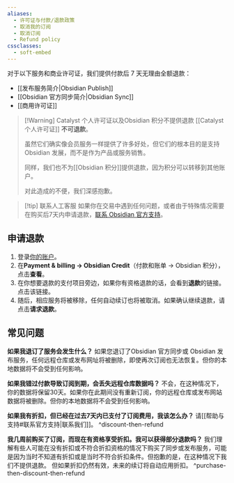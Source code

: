 ```yaml
---
aliases:
  - 许可证与付款/退款政策
  - 取消我的订阅
  - 取消订阅
  - Refund policy
cssclasses:
  - soft-embed
---
```


对于以下服务和商业许可证，我们提供付款后 7 天无理由全额退款：

- [[发布服务简介|Obsidian Publish]]
- [[Obsidian 官方同步简介|Obsidian Sync]]
- [[商用许可证]]


> [!Warning] Catalyst 个人许可证以及Obsidian 积分不提供退款
> [[Catalyst 个人许可证]] **不可退款**。
> 
> 虽然它们确实像会员服务一样提供了许多好处，但它们的根本目的是支持Obsidian 发展，而不是作为产品或服务销售。
> 
> 同样，我们也不为[[Obsidian 积分]]提供退款，因为积分可以转移到其他账户。
> 
> 对此造成的不便，我们深感抱歉。

> [!tip] 联系人工客服
> 如果你在交易中遇到任何问题，或者由于特殊情况需要在购买后7天内申请退款，[联系 Obsidian 官方支持](app://obsidian.md/Help%20and%20support#Contact%20Obsidian%20support)。

## 申请退款

1. 登录[你的账户](https://obsidian.md/account)。
2. 在**Payment & billing → Obsidian Credit**（付款和账单 → Obsidian 积分），点击**查看**。
3. 在你想要退款的支付项目旁边，如果你有资格退款的话，会看到**退款**的链接。点击该链接。
4. 随后，相应服务将被移除，任何自动续订也将被取消。如果确认继续退款，请点击**请求退款**。

## 常见问题

**如果我退订了服务会发生什么？**
如果您退订了Obsidian 官方同步或 Obsidian 发布服务，任何远程仓库或发布网址将被删除，即使再次订阅也无法恢复。但你的本地数据将不会受到任何影响。

**如果我错过付款导致订阅到期，会丢失远程仓库数据吗？**
不会，在这种情况下，你的数据将保留30天。如果你在此期间没有重新订阅，你的远程仓库或发布网站数据将被删除。但你的本地数据将不会受到任何影响。

**如果我有折扣，但已经在过去7天内已支付了订阅费用，我该怎么办？**
请[[帮助与支持#联系官方支持|联系我们]]。
^discount-then-refund

**我几周前购买了订阅，而现在有资格享受折扣。我可以获得部分退款吗？**
我们理解有些人可能在没有折扣或不符合折扣资格的情况下购买了同步或发布服务，可能是因为当时不知道有折扣或是当时不符合折扣条件。但抱歉的是，在这种情况下我们不提供退款。
但如果折扣仍然有效，未来的续订将自动应用折扣。
^purchase-then-discount-then-refund

